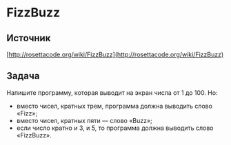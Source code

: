 ﻿# FizzBuzz

## Источник

[http://rosettacode.org/wiki/FizzBuzz](http://rosettacode.org/wiki/FizzBuzz)

## Задача

Напишите программу, которая выводит на экран числа от 1 до 100. Но:

* вместо чисел, кратных трем, программа должна выводить слово «Fizz»; 
* вместо чисел, кратных пяти — слово «Buzz»;
* если число кратно и 3, и 5, то программа должна выводить слово «FizzBuzz».